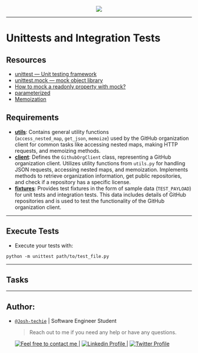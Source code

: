 <p align="center">
<img src ="https://i.giphy.com/l0MYSpvx4pnsoMNz2.gif">
</p>

---

# Unittests and Integration Tests

## Resources

- [unittest — Unit testing framework](https://docs.python.org/3/library/unittest.html)
- [unittest.mock — mock object library](https://docs.python.org/3/library/unittest.mock.html)
- [How to mock a readonly property with mock?](https://stackoverflow.com/questions/16486667/how-to-mock-a-readonly-property-with-mock)
- [parameterized](https://pypi.org/project/parameterized/)
- [Memoization](https://en.wikipedia.org/wiki/Memoization)

## Requirements

- **[utils](https://intranet-projects-files.s3.amazonaws.com/webstack/utils.py)**: Contains general utility functions (`access_nested_map`, `get_json`, `memoize`) used by the GitHub organization client for common tasks like accessing nested maps, making HTTP requests, and memoizing methods.
- **[client](https://intranet-projects-files.s3.amazonaws.com/webstack/client.py)**: Defines the `GithubOrgClient` class, representing a GitHub organization client. Utilizes utility functions from `utils.py` for handling JSON requests, accessing nested maps, and memoization. Implements methods to retrieve organization information, get public repositories, and check if a repository has a specific license.
- **[fixtures](https://intranet-projects-files.s3.amazonaws.com/webstack/fixtures.py)**: Provides test fixtures in the form of sample data (`TEST_PAYLOAD`) for unit tests and integration tests. This data includes details of GitHub repositories and is used to test the functionality of the GitHub organization client.

---

## Execute Tests

- Execute your tests with:

```
python -m unittest path/to/test_file.py
```

---

## Tasks

---

## Author:

- [`@Josh-techie`]() | Software Engineer Student

  > Reach out to me if you need any help or have any questions.

  <a href="mailto:youssef.abouyahia@e-polytechnique.ma">
  	<img alt="Feel free to contact me" src="https://img.shields.io/badge/-Ask_me_anything-blue?style=flat&logo=Gmail&logoColor=white&link=mailto:youssef.abouyahia@e-polytechnique.ma&color=3d85c6" />
  </a>
  <span> | </span>
    <a href="https://www.linkedin.com/in/youssef-abouyahia/">
        <img alt="Linkedin Profile" src="https://img.shields.io/badge/-Linkedin-0072b1?style=flat&logo=Linkedin&logoColor=white&link=https://www.linkedin.com/in/youssef-abouyahia/" />
    </a>
    <span> | </span>
    <a href="https://twitter.com/JoesephAb">
        <img alt="Twitter Profile" src="https://img.shields.io/badge/-Twitter-0072b1?style=flat&logo=Twitter&logoColor=white&link=https://twitter.com/JoesephAb&color=1DA1F2" />
    </a>
